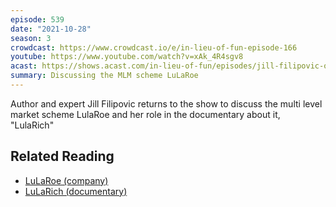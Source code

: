 ```yaml
---
episode: 539
date: "2021-10-28"
season: 3
crowdcast: https://www.crowdcast.io/e/in-lieu-of-fun-episode-166
youtube: https://www.youtube.com/watch?v=xAk_4R4sgv8
acast: https://shows.acast.com/in-lieu-of-fun/episodes/jill-filipovic-on-lularoe
summary: Discussing the MLM scheme LuLaRoe
---
```

Author and expert Jill Filipovic returns to the show to discuss the multi level market scheme LulaRoe and her role in the documentary about it, "LulaRich"

## Related Reading

- [LuLaRoe (company)](https://en.wikipedia.org/wiki/LuLaRoe)
- [LuLaRich (documentary)](https://en.wikipedia.org/wiki/LuLaRich)
